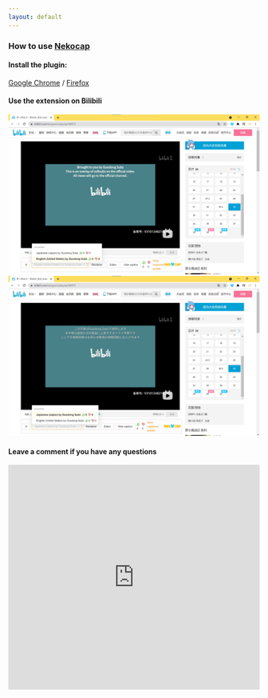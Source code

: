 ```yaml
---
layout: default
---
```


### How to use <a href="https://nekocap.com">Nekocap</a>

#### Install the plugin:


<a href="https://chrome.google.com/webstore/detail/nekocap/gmopgnhbhiniibbiilmbjilcmgaocokj">Google Chrome</a> / <a href="https://addons.mozilla.org/en-US/firefox/addon/nekocap/">Firefox</a>



#### Use the extension on Bilibili

<img src="images/NekocapEN.jpg">



<img src="images/NekocapJP.jpg">


#### Leave a comment if you have any questions

<iframe src="https://www6.cbox.ws/box/?boxid=864462&boxtag=r6qJLi" width="100%" height="450" allowtransparency="yes" allow="autoplay" frameborder="0" marginheight="0" marginwidth="0" scrolling="auto"></iframe>	

